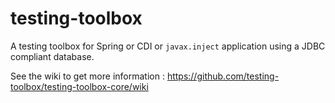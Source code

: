 # testing-toolbox

A testing toolbox for Spring or CDI or `javax.inject` application using a JDBC compliant database.

See the wiki to get more information : https://github.com/testing-toolbox/testing-toolbox-core/wiki
